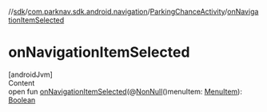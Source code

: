 //[sdk](../../../index.md)/[com.parknav.sdk.android.navigation](../index.md)/[ParkingChanceActivity](index.md)/[onNavigationItemSelected](on-navigation-item-selected.md)



# onNavigationItemSelected  
[androidJvm]  
Content  
open fun [onNavigationItemSelected](on-navigation-item-selected.md)(@[NonNull](https://developer.android.com/reference/kotlin/androidx/annotation/NonNull.html)()menuItem: [MenuItem](https://developer.android.com/reference/kotlin/android/view/MenuItem.html)): [Boolean](https://kotlinlang.org/api/latest/jvm/stdlib/kotlin/-boolean/index.html)  



